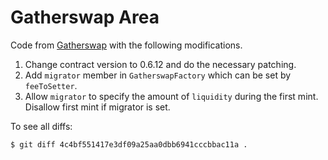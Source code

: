 # Gatherswap Area

Code from [Gatherswap](https://github.com/hiccup/GatherSwap) with the following modifications.

1. Change contract version to 0.6.12 and do the necessary patching.
2. Add `migrator` member in `GatherswapFactory` which can be set by `feeToSetter`.
3. Allow `migrator` to specify the amount of `liquidity` during the first mint. Disallow first mint if migrator is set.

To see all diffs:

```
$ git diff 4c4bf551417e3df09a25aa0dbb6941cccbbac11a .
```